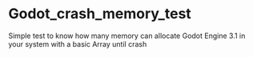 # Godot_crash_memory_test
Simple test to know how many memory can allocate Godot Engine 3.1 in your system with a basic Array until crash
